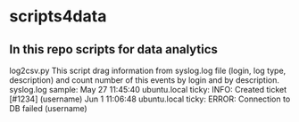 # scripts4data
## In this repo scripts for data analytics

log2csv.py 
This script drag information from syslog.log file (login, log type, description) and count number of this events by login and by description.
syslog.log sample:
 May 27 11:45:40 ubuntu.local ticky: INFO: Created ticket [#1234] (username)
 Jun 1 11:06:48 ubuntu.local ticky: ERROR: Connection to DB failed (username)
